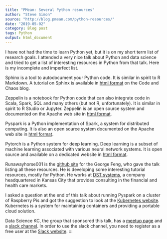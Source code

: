 ```yaml
---
title: "PMean: Several Python resources"
author: "Steve Simon"
source: "http://blog.pmean.com/python-resources/"
date: "2019-05-02"
category: Blog post
tags: Python
output: html_document
---
```


I have not had the time to learn Python yet, but it is on my short term
list of research goals. I attended a very nice talk about Python and
data science and tried to get a list of interesting resources in Python
from that talk. Here is my incomplete and imperfect list.

<!---More--->

Sphinx is a tool to autodocument your Python code. It is similar in
spirit to R Markdown. A tutorial on Sphinx is available in [html
format](https://codeandchaos.wordpress.com/2012/07/30/sphinx-autodoc-tutorial-for-dummies/)
on the Code and Chaos blog.

Zeppelin is a notebook for Python code that can also integrate code in
Scala, Spark, SQL and many others (but not R, unfortunately). It is
similar in spirit to R Studio or Jupyter. Zeppelin is an open source
system and documented on the Apache web site in [html
format](https://zeppelin.apache.org/).

Pyspark is a Python implementation of Spark, a system for distributed
computing. It is also an open source system documented on the Apache web
site in [html
format](https://spark.apache.org/docs/2.1.3/api/python/pyspark.html).

Pytorch is a Python system for deep learning. Deep learning is a subset
of machine learning associated with various neural network systems. It
is open source and available on a dedicated website in [html
format](https://pytorch.org/).

Runawayhorse001 is the [github site](https://github.com/runawayhorse001)
for the George Feng, who gave the talk listing all these resources. He
is developing some interesting tutorial resources, mostly for Python. He
works at [DST systems](http://www.dstsystems.com/), a company
headquartered in Kansas City that provides consulting in the financial
and health care markets.

I asked a question at the end of this talk about running Pyspark on a
cluster of Raspberry Pis and got the suggestion to look at the
[Kubernetes website](https://kubernetes.io/docs/home/). Kubernetes is a
system for maintaining containers and providing a portable cloud
solution.

Data Science KC, the group that sponsored this talk, has a [meetup
page](https://www.meetup.com/Data-Science-KC/) and a [slack
channel](https://datasciencekc.slack.com/). In order to use the slack
channel, you need to register as a free user at the [Slack
website](https://slack.com/).
:::

